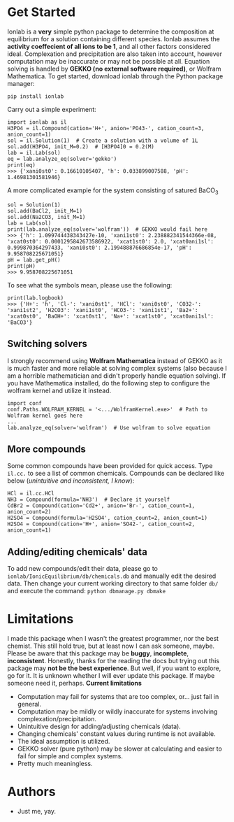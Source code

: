 # Get Started

Ionlab is a **very** simple python package to determine the composition at equilibrium for a solution containing different species. Ionlab assumes the **activity coeffecient of all ions to be 1**, and all other factors considered ideal. Complexation and precipitation are also taken into account, however computation may be inaccurate or may not be possible at all. 
Equation solving is handled by **GEKKO (no external software required)**, or Wolfram Mathematica.
To get started, download ionlab through the Python package manager:

    pip install ionlab
Carry out a simple experiment:

	import ionlab as il
    H3PO4 = il.Compound(cation='H+', anion='PO43-', cation_count=3, anion_count=1)
    sol = il.Solution(1)  # Create a solution with a volume of 1L
    sol.add(H3PO4, init_M=0.2)  # [H3PO4]0 = 0.2(M)
    lab = il.Lab(sol)  
    eq = lab.analyze_eq(solver='gekko')  
    print(eq)
    >>> {'xani0st0': 0.16610105407, 'h': 0.033899007588, 'pH': 1.46981301581946}
    
A more complicated example for the system consisting of satured BaCO<sub>3</sub>

    sol = Solution(1)  
    sol.add(BaCl2, init_M=1)  
    sol.add(Na2CO3, init_M=1)  
    lab = Lab(sol)  
    print(lab.analyze_eq(solver='wolfram'))  # GEKKO would fail here
    >>> {'h': 1.099744438343427e-10, 'xani1st0': 2.238882341544366e-08, 'xcat0st0': 0.0001295842673586922, 'xcat1st0': 2.0, 'xcat0ani1sl': 0.999870364297433, 'xani0st0': 2.199488876686854e-17, 'pH': 9.958708225671051}
    pH = lab.get_pH()
    print(pH)
    >>> 9.958708225671051
To see what the symbols mean, please use the following:

    print(lab.logbook)
    >>> {'H+': 'h', 'Cl-': 'xani0st1', 'HCl': 'xani0st0', 'CO32-': 'xani1st2', 'H2CO3': 'xani1st0', 'HCO3-': 'xani1st1', 'Ba2+': 'xcat0st0', 'BaOH+': 'xcat0st1', 'Na+': 'xcat1st0', 'xcat0ani1sl': 'BaCO3'}

## Switching solvers
I strongly recommend using **Wolfram Mathematica** instead of GEKKO as it is much faster and more reliable at solving complex systems (also because I am a horrible mathematician and didn't properly handle equation solving). If you have Mathematica installed, do the following step to configure the wolfram kernel and utilize it instead.

    import conf
    conf.Paths.WOLFRAM_KERNEL = '<.../WolframKernel.exe>'  # Path to Wolfram kernel goes here
    ...
    lab.analyze_eq(solver='wolfram')  # Use wolfram to solve equation
    
## More compounds
Some common compounds have been provided for quick access. Type `il.cc.` to see a list of common chemicals. Compounds can be declared like below (*unintuitive and inconsistent, I know*):

    HCl = il.cc.HCl
    NH3 = Compound(formula='NH3')  # Declare it yourself
    CdBr2 = Compound(cation='Cd2+', anion='Br-', cation_count=1, anion_count=2)
    H2SO4 = Compound(formula='H2SO4', cation_count=2, anion_count=1)
    H2SO4 = Compound(cation='H+', anion='SO42-', cation_count=2, anion_count=1)

## Adding/editing chemicals' data
To add new compounds/edit their data, please go to `ionlab/IonicEquilibrium/db/chemicals.db` and manually edit the desired data.
Then change your current working directory to that same folder `db/` and execute the command:
`python dbmanage.py dbmake`
# Limitations
I made this package when I wasn't the greatest programmer, nor the best chemist. This still hold true, but at least now I can ask someone, maybe. Please be aware that this package may be **buggy**, **incomplete**, **inconsistent**. Honestly, thanks for the reading the docs but trying out this package may **not be the best experience**. But well, if you want to explore, go for it. It is unknown whether I will ever update this package. If maybe someone need it, perhaps.
**Current limitations**
 - Computation may fail for systems that are too complex, or... just fail in general.
 - Computation may be mildly or wildly inaccurate for systems involving complexation/precipitation.
 - Unintuitive design for adding/adjusting chemicals (data).
 - Changing chemicals' constant values during runtime is not available.
 - The ideal assumption is utilized.
 - GEKKO solver (pure python) may be slower at calculating and easier to fail for simple and complex systems.
 - Pretty much meaningless.

# Authors
 - Just me, yay.